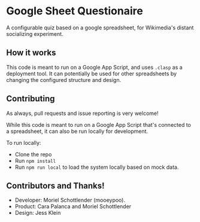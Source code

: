 # Google Sheet Questionaire

A configurable quiz based on a google spreadsheet, for Wikimedia's distant socializing experiment.

## How it works

This code is meant to run on a Google App Script, and uses `.clasp` as a deployment tool. It can potentially be used for other spreadsheets by changing the configured structure and design.

## Contributing

As always, pull requests and issue reporting is very welcome!

While this code is meant to run on a Google App Script that's connected to a spreadsheet, it can also be run locally for development.

To run locally:

- Clone the repo
- Run `npm install`
- Run `npm run local` to load the system locally based on mock data.

## Contributors and Thanks!

- Developer: Moriel Schottlender (mooeypoo).
- Product: Cara Palanca and Moriel Schottlender
- Design: Jess Klein
